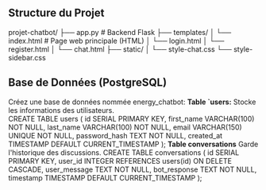 ## Structure du Projet

projet-chatbot/
├── app.py # Backend Flask
├── templates/
│ └── index.html # Page web principale (HTML)
│  └── login.html 
│ └── register.html 
│ └── chat.html 
├── static/
│ └── style-chat.css 
  └── style-sidebar.css 

## Base de Données (PostgreSQL)
Créez une base de données nommée energy_chatbot:
**Table `users:**  Stocke les informations des utilisateurs.  
CREATE TABLE users (
    id SERIAL PRIMARY KEY,
    first_name VARCHAR(100) NOT NULL,
    last_name VARCHAR(100) NOT NULL,
    email VARCHAR(150) UNIQUE NOT NULL,
    password_hash TEXT NOT NULL,
    created_at TIMESTAMP DEFAULT CURRENT_TIMESTAMP
);
**Table conversations** Garde l'historique des discussions.
CREATE TABLE conversations (
    id SERIAL PRIMARY KEY,
    user_id INTEGER REFERENCES users(id) ON DELETE CASCADE,
    user_message TEXT NOT NULL,
    bot_response TEXT NOT NULL,
    timestamp TIMESTAMP DEFAULT CURRENT_TIMESTAMP
);



